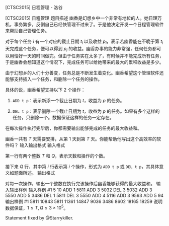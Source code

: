 



[CTSC2015] 日程管理 - 洛谷














[CTSC2015] 日程管理
题目描述
幽香是幻想乡中一个非常有地位的人。她日理万机，事务繁多，反倒自己已经快管理不过来了。于是他决定开发一个日程管理软件来帮助自己管理任务。 

对于每个任务 $i$ 有一个对应的截止日期 $t_i$ 以及收益 $p_i$，表示若幽香能在不晚于第 $t_i$ 天完成这个任务，便可以得到 $p_i$ 的收益。幽香办事的能力非常强，任何任务都可以用恰好一天的时间做完。但由于任务实在太多了，有时候并不能完成所有任务，于是幽香会想知道这个情况下，完成任务可以给她带来的最大的累积收益是多少。
 
由于幻想乡的人们十分善变，任务总是不断发生着变化。幽香希望这个管理软件还能够支持插入一个任务，和删除一个任务的操作。 

具体的说，幽香希望支持以下 $2$ 个操作： 

1. `ADD t p`：表示新添一个截止日期为 $t$，收益为 $p$ 的任务。 

2. `DEL t p`：表示删除一个截止日期为 $t$，收益为 $p$ 的任务。如果有多个这样的任务，只删除一个。数据保证这样的任务一定存在。 

在每次操作执行完毕后，你都需要输出能够完成的任务的最大收益和。 

幽香一共有 $T$ 天需要安排，从第 $1$ 天到第 $T$ 天。你能帮助他写出这个高效率的软件吗？
输入输出格式
输入格式

第一行有两个整数 $T$ 和 $Q$，表示天数和操作的个数。 

接下来 $Q$ 行，其中第 $i$ 行表示第 $i$ 个操作，形式为 `ADD t p` 或 `DEL t p`，其具体意义如题面所述。
输出格式

对每一次操作，输出一个整数在执行完该操作后幽香能够获得的最大收益和。
输入输出样例
输入样例 #1
5 10
ADD 1 5811
ADD 3 5032
DEL 3 5032
ADD 3 5550
ADD 5 3486
DEL 1 5811
DEL 3 5550
ADD 4 5116
ADD 3 9563
ADD 5 94
输出样例 #1
5811
10843
5811
11361
14847
9036
3486
8602
18165
18259
说明
数据保证，$1\le T,Q\le 3\times 10^5$。

$\text{Statement fixed by @Starrykiller.}$






